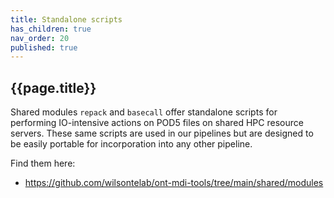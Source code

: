```yaml
---
title: Standalone scripts
has_children: true
nav_order: 20
published: true
---
```


## {{page.title}}

Shared modules `repack` and `basecall`
offer standalone scripts for performing IO-intensive actions
on POD5 files on shared HPC resource servers. These same
scripts are used in our pipelines but are designed to be easily
portable for incorporation into any other pipeline.

Find them here: 
- <https://github.com/wilsontelab/ont-mdi-tools/tree/main/shared/modules>
